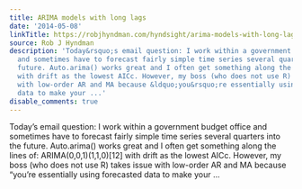 ```yaml
---
title: ARIMA models with long lags
date: '2014-05-08'
linkTitle: https://robjhyndman.com/hyndsight/arima-models-with-long-lags/
source: Rob J Hyndman
description: 'Today&rsquo;s email question: I work within a government budget office
  and sometimes have to forecast fairly simple time series several quarters into the
  future. Auto.arima() works great and I often get something along the lines of: ARIMA(0,0,1)(1,1,0)[12]
  with drift as the lowest AICc. However, my boss (who does not use R) takes issue
  with low-order AR and MA because &ldquo;you&rsquo;re essentially using forecasted
  data to make your ...'
disable_comments: true
---
```

Today&rsquo;s email question: I work within a government budget office and sometimes have to forecast fairly simple time series several quarters into the future. Auto.arima() works great and I often get something along the lines of: ARIMA(0,0,1)(1,1,0)[12] with drift as the lowest AICc. However, my boss (who does not use R) takes issue with low-order AR and MA because &ldquo;you&rsquo;re essentially using forecasted data to make your ...